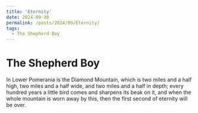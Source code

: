 ```yaml
---
title: 'Eternity'
date: 2024-09-30
permalink: /posts/2024/09/Eternity/
tags:
  - The Shepherd Boy
---
```


The Shepherd Boy
======

In Lower Pomerania is the Diamond Mountain, which is two miles and a half high, two miles and a half wide, and two miles and a half in depth; every hundred years a little bird comes and sharpens its beak on it, and when the whole mountain is worn away by this, then the first second of eternity will be over.


